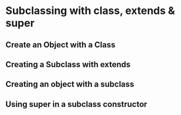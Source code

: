 # Subclassing with class, extends & super

## Create an Object with a Class

## Creating a Subclass with extends

## Creating an object with a subclass

## Using super in a subclass constructor
